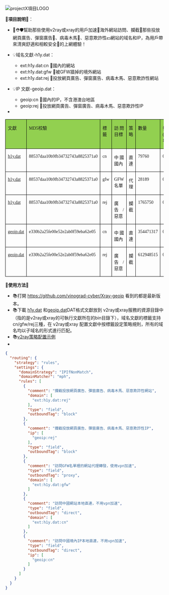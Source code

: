 
![projectX項目LOGO](https://xtls.github.io/LogoX2.png)

🌈**項目說明**🌈：
- 💚⛑️🛡️幫助那些使用v2ray或xray的用戶加速🚀海外網站訪問、攔截🚫那些投放網頁廣告、彈窗廣告🚯、病毒木馬🦠、惡意欺詐性💵網站的域名和IP，為用戶帶來清爽舒適和相較安全🍃的上網體驗！

- 💡域名文獻-h1y.dat：
  - ext:h1y.dat:cn 🚦國內的網站
  - ext:h1y.dat:gfw 🚀被GFW牆掉的境外網站
  - ext:h1y.dat:rej 🚫投放網頁廣告、彈窗廣告、病毒木馬、惡意欺詐性網站
- 💡IP 文獻-geoip.dat：
  - geoip:cn 🚦國內的IP，不含港澳台地區
  - geoip:rej 🚫投放網頁廣告、彈窗廣告、病毒木馬、惡意欺詐性IP
-
<table class="MsoTableGrid" border="1" cellspacing="0" style="border-collapse:collapse;mso-table-layout-alt:fixed;border:none;
mso-border-left-alt:0.5000pt solid windowtext;mso-border-top-alt:0.5000pt solid windowtext;mso-border-right-alt:0.5000pt solid windowtext;
mso-border-bottom-alt:0.5000pt solid windowtext;mso-border-insideh:0.5000pt solid windowtext;mso-border-insidev:0.5000pt solid windowtext;
mso-padding-alt:0.0000pt 5.4000pt 0.0000pt 5.4000pt ;"><tbody><tr style="height:16.3000pt;"><td width="91" valign="top" style="width:68.8000pt;padding:0.0000pt 5.4000pt 0.0000pt 5.4000pt ;border-left:1.0000pt solid windowtext;
mso-border-left-alt:0.5000pt solid windowtext;border-right:1.0000pt solid windowtext;mso-border-right-alt:0.5000pt solid windowtext;
border-top:1.0000pt solid windowtext;mso-border-top-alt:0.5000pt solid windowtext;border-bottom:1.0000pt solid windowtext;
mso-border-bottom-alt:0.5000pt solid windowtext;background:rgb(146,208,80);"><p class="MsoNormal" align="left" style="text-align:justify;text-justify:distribute-all-lines;"><span style="font-family:幼圆;font-size:10.5000pt;mso-font-kerning:1.0000pt;"><font face="幼圆">文獻</font></span><span style="font-family:幼圆;font-size:10.5000pt;mso-font-kerning:1.0000pt;"><o:p></o:p></span></p></td><td width="255" valign="top" style="width:191.3000pt;padding:0.0000pt 5.4000pt 0.0000pt 5.4000pt ;border-left:1.0000pt solid windowtext;
mso-border-left-alt:0.5000pt solid windowtext;border-right:1.0000pt solid windowtext;mso-border-right-alt:0.5000pt solid windowtext;
border-top:1.0000pt solid windowtext;mso-border-top-alt:0.5000pt solid windowtext;border-bottom:1.0000pt solid windowtext;
mso-border-bottom-alt:0.5000pt solid windowtext;background:rgb(146,208,80);"><p class="MsoNormal" align="left" style="text-align:justify;text-justify:distribute-all-lines;"><span style="font-family:幼圆;font-size:10.5000pt;mso-font-kerning:1.0000pt;"><font face="幼圆">MD5校驗</font></span><span style="font-family:幼圆;font-size:10.5000pt;mso-font-kerning:1.0000pt;"><o:p></o:p></span></p></td><td width="64" valign="top" style="width:48.0000pt;padding:0.0000pt 5.4000pt 0.0000pt 5.4000pt ;border-left:1.0000pt solid windowtext;
mso-border-left-alt:0.5000pt solid windowtext;border-right:1.0000pt solid windowtext;mso-border-right-alt:0.5000pt solid windowtext;
border-top:1.0000pt solid windowtext;mso-border-top-alt:0.5000pt solid windowtext;border-bottom:1.0000pt solid windowtext;
mso-border-bottom-alt:0.5000pt solid windowtext;background:rgb(146,208,80);"><p class="MsoNormal" align="left" style="text-align:justify;text-justify:distribute-all-lines;"><span style="font-family:幼圆;font-size:10.5000pt;mso-font-kerning:1.0000pt;"><font face="幼圆">標籤</font></span><span style="font-family:幼圆;font-size:10.5000pt;mso-font-kerning:1.0000pt;"><o:p></o:p></span></p></td><td width="134" valign="top" style="width:100.8500pt;padding:0.0000pt 5.4000pt 0.0000pt 5.4000pt ;border-left:1.0000pt solid windowtext;
mso-border-left-alt:0.5000pt solid windowtext;border-right:1.0000pt solid windowtext;mso-border-right-alt:0.5000pt solid windowtext;
border-top:1.0000pt solid windowtext;mso-border-top-alt:0.5000pt solid windowtext;border-bottom:1.0000pt solid windowtext;
mso-border-bottom-alt:0.5000pt solid windowtext;background:rgb(146,208,80);"><p class="MsoNormal" align="left" style="text-align:justify;text-justify:distribute-all-lines;"><span style="font-family:幼圆;font-size:10.5000pt;mso-font-kerning:1.0000pt;"><font face="幼圆">訪問目標</font></span><span style="font-family:幼圆;font-size:10.5000pt;mso-font-kerning:1.0000pt;"><o:p></o:p></span></p></td><td width="82" valign="top" style="width:61.6000pt;padding:0.0000pt 5.4000pt 0.0000pt 5.4000pt ;border-left:1.0000pt solid windowtext;
mso-border-left-alt:0.5000pt solid windowtext;border-right:1.0000pt solid windowtext;mso-border-right-alt:0.5000pt solid windowtext;
border-top:1.0000pt solid windowtext;mso-border-top-alt:0.5000pt solid windowtext;border-bottom:1.0000pt solid windowtext;
mso-border-bottom-alt:0.5000pt solid windowtext;background:rgb(146,208,80);"><p class="MsoNormal" align="left" style="text-align:justify;text-justify:distribute-all-lines;"><span style="font-family:幼圆;font-size:10.5000pt;mso-font-kerning:1.0000pt;"><font face="幼圆">策略</font></span><span style="font-family:幼圆;font-size:10.5000pt;mso-font-kerning:1.0000pt;"><o:p></o:p></span></p></td><td width="90" valign="top" style="width:68.0000pt;padding:0.0000pt 5.4000pt 0.0000pt 5.4000pt ;border-left:1.0000pt solid windowtext;
mso-border-left-alt:0.5000pt solid windowtext;border-right:1.0000pt solid windowtext;mso-border-right-alt:0.5000pt solid windowtext;
border-top:1.0000pt solid windowtext;mso-border-top-alt:0.5000pt solid windowtext;border-bottom:1.0000pt solid windowtext;
mso-border-bottom-alt:0.5000pt solid windowtext;background:rgb(146,208,80);"><p class="MsoNormal" align="left" style="text-align:justify;text-justify:distribute-all-lines;"><span style="font-family:幼圆;font-size:10.5000pt;mso-font-kerning:1.0000pt;"><font face="幼圆">數量</font></span><span style="font-family:幼圆;font-size:10.5000pt;mso-font-kerning:1.0000pt;"><o:p></o:p></span></p></td><td width="89" valign="top" style="width:67.2000pt;padding:0.0000pt 5.4000pt 0.0000pt 5.4000pt ;border-left:1.0000pt solid windowtext;
mso-border-left-alt:0.5000pt solid windowtext;border-right:1.0000pt solid windowtext;mso-border-right-alt:0.5000pt solid windowtext;
border-top:1.0000pt solid windowtext;mso-border-top-alt:0.5000pt solid windowtext;border-bottom:1.0000pt solid windowtext;
mso-border-bottom-alt:0.5000pt solid windowtext;background:rgb(146,208,80);"><p class="MsoNormal" align="left" style="text-align:justify;text-justify:distribute-all-lines;"><span style="font-family:幼圆;font-size:10.5000pt;mso-font-kerning:1.0000pt;"><font face="幼圆">發布(月/日/年)</font></span><span style="font-family:幼圆;font-size:10.5000pt;mso-font-kerning:1.0000pt;"><o:p></o:p></span></p></td></tr><tr style="height:16.3000pt;"><td width="91" valign="top" style="width:68.8000pt;padding:0.0000pt 5.4000pt 0.0000pt 5.4000pt ;border-left:1.0000pt solid windowtext;
mso-border-left-alt:0.5000pt solid windowtext;border-right:1.0000pt solid windowtext;mso-border-right-alt:0.5000pt solid windowtext;
border-top:none;mso-border-top-alt:0.5000pt solid windowtext;border-bottom:1.0000pt solid windowtext;
mso-border-bottom-alt:0.5000pt solid windowtext;"><p class="MsoNormal" style="text-align:left;"><span style="font-family:幼圆;font-size:10.5000pt;mso-font-kerning:1.0000pt;"><font face="幼圆"><a href="https://raw.githubusercontent.com/vinograd-cyber/Xray-geoip/main/h1y.dat">h1y.dat</a></font></span><span style="font-family:幼圆;font-size:10.5000pt;mso-font-kerning:1.0000pt;"><o:p></o:p></span></p></td><td width="255" valign="top" style="width:191.3000pt;padding:0.0000pt 5.4000pt 0.0000pt 5.4000pt ;border-left:1.0000pt solid windowtext;
mso-border-left-alt:0.5000pt solid windowtext;border-right:1.0000pt solid windowtext;mso-border-right-alt:0.5000pt solid windowtext;
border-top:none;mso-border-top-alt:0.5000pt solid windowtext;border-bottom:1.0000pt solid windowtext;
mso-border-bottom-alt:0.5000pt solid windowtext;"><p class="MsoNormal" align="left" style="text-align:justify;text-justify:distribute-all-lines;"><span style="font-family:幼圆;font-size:10.5000pt;mso-font-kerning:1.0000pt;"><font face="幼圆">88537daa10b9fb34732743a8825371a0</font></span><span style="font-family:幼圆;font-size:10.5000pt;mso-font-kerning:1.0000pt;"><o:p></o:p></span></p></td><td width="64" valign="top" style="width:48.0000pt;padding:0.0000pt 5.4000pt 0.0000pt 5.4000pt ;border-left:1.0000pt solid windowtext;
mso-border-left-alt:0.5000pt solid windowtext;border-right:1.0000pt solid windowtext;mso-border-right-alt:0.5000pt solid windowtext;
border-top:none;mso-border-top-alt:0.5000pt solid windowtext;border-bottom:1.0000pt solid windowtext;
mso-border-bottom-alt:0.5000pt solid windowtext;"><p class="MsoNormal" style="text-align:left;"><span style="font-family:幼圆;font-size:10.5000pt;mso-font-kerning:1.0000pt;"><font face="幼圆">cn</font></span><span style="font-family:幼圆;font-size:10.5000pt;mso-font-kerning:1.0000pt;"><o:p></o:p></span></p></td><td width="134" valign="top" style="width:100.8500pt;padding:0.0000pt 5.4000pt 0.0000pt 5.4000pt ;border-left:1.0000pt solid windowtext;
mso-border-left-alt:0.5000pt solid windowtext;border-right:1.0000pt solid windowtext;mso-border-right-alt:0.5000pt solid windowtext;
border-top:none;mso-border-top-alt:0.5000pt solid windowtext;border-bottom:1.0000pt solid windowtext;
mso-border-bottom-alt:0.5000pt solid windowtext;"><p class="MsoNormal" align="left" style="text-align:justify;text-justify:distribute-all-lines;"><span style="font-family:幼圆;font-size:10.5000pt;mso-font-kerning:1.0000pt;"><font face="幼圆">中國國內</font></span><span style="font-family:幼圆;font-size:10.5000pt;mso-font-kerning:1.0000pt;"><o:p></o:p></span></p></td><td width="82" valign="top" style="width:61.6000pt;padding:0.0000pt 5.4000pt 0.0000pt 5.4000pt ;border-left:1.0000pt solid windowtext;
mso-border-left-alt:0.5000pt solid windowtext;border-right:1.0000pt solid windowtext;mso-border-right-alt:0.5000pt solid windowtext;
border-top:none;mso-border-top-alt:0.5000pt solid windowtext;border-bottom:1.0000pt solid windowtext;
mso-border-bottom-alt:0.5000pt solid windowtext;"><p class="MsoNormal" align="right" style="text-align:right;"><span style="font-family:幼圆;font-size:10.5000pt;mso-font-kerning:1.0000pt;"><font face="幼圆">直連</font></span><span style="font-family:幼圆;font-size:10.5000pt;mso-font-kerning:1.0000pt;"><o:p></o:p></span></p></td><td width="90" valign="top" style="width:68.0000pt;padding:0.0000pt 5.4000pt 0.0000pt 5.4000pt ;border-left:1.0000pt solid windowtext;
mso-border-left-alt:0.5000pt solid windowtext;border-right:1.0000pt solid windowtext;mso-border-right-alt:0.5000pt solid windowtext;
border-top:none;mso-border-top-alt:0.5000pt solid windowtext;border-bottom:1.0000pt solid windowtext;
mso-border-bottom-alt:0.5000pt solid windowtext;"><p class="MsoNormal" align="left" style="text-align:justify;text-justify:distribute-all-lines;"><span style="font-family:幼圆;font-size:10.5000pt;mso-font-kerning:1.0000pt;"><font face="幼圆">79760</font></span><span style="font-family:幼圆;font-size:10.5000pt;mso-font-kerning:1.0000pt;"><o:p></o:p></span></p></td><td width="89" valign="top" style="width:67.2000pt;padding:0.0000pt 5.4000pt 0.0000pt 5.4000pt ;border-left:1.0000pt solid windowtext;
mso-border-left-alt:0.5000pt solid windowtext;border-right:1.0000pt solid windowtext;mso-border-right-alt:0.5000pt solid windowtext;
border-top:none;mso-border-top-alt:0.5000pt solid windowtext;border-bottom:1.0000pt solid windowtext;
mso-border-bottom-alt:0.5000pt solid windowtext;"><p class="MsoNormal" align="left" style="text-align:justify;text-justify:distribute-all-lines;"><span style="font-family:幼圆;font-size:10.5000pt;mso-font-kerning:1.0000pt;"><font face="幼圆">03/13/24</font></span><span style="font-family:幼圆;font-size:10.5000pt;mso-font-kerning:1.0000pt;"><o:p></o:p></span></p></td></tr><tr style="height:16.3000pt;"><td width="91" valign="top" style="width:68.8000pt;padding:0.0000pt 5.4000pt 0.0000pt 5.4000pt ;border-left:1.0000pt solid windowtext;
mso-border-left-alt:0.5000pt solid windowtext;border-right:1.0000pt solid windowtext;mso-border-right-alt:0.5000pt solid windowtext;
border-top:none;mso-border-top-alt:0.5000pt solid windowtext;border-bottom:1.0000pt solid windowtext;
mso-border-bottom-alt:0.5000pt solid windowtext;"><p class="MsoNormal" style="text-align:left;"><span style="font-family:幼圆;font-size:10.5000pt;mso-font-kerning:1.0000pt;"><font face="幼圆"><a href="https://raw.githubusercontent.com/vinograd-cyber/Xray-geoip/main/h1y.dat">h1y.dat</a></font></span><span style="font-family:幼圆;font-size:10.5000pt;mso-font-kerning:1.0000pt;"><o:p></o:p></span></p></td><td width="255" valign="top" style="width:191.3000pt;padding:0.0000pt 5.4000pt 0.0000pt 5.4000pt ;border-left:1.0000pt solid windowtext;
mso-border-left-alt:0.5000pt solid windowtext;border-right:1.0000pt solid windowtext;mso-border-right-alt:0.5000pt solid windowtext;
border-top:none;mso-border-top-alt:0.5000pt solid windowtext;border-bottom:1.0000pt solid windowtext;
mso-border-bottom-alt:0.5000pt solid windowtext;"><p class="MsoNormal" align="left" style="text-align:justify;text-justify:distribute-all-lines;"><span style="font-family:幼圆;font-size:10.5000pt;mso-font-kerning:1.0000pt;"><font face="幼圆">88537daa10b9fb34732743a8825371a0</font></span><span style="font-family:幼圆;font-size:10.5000pt;mso-font-kerning:1.0000pt;"><o:p></o:p></span></p></td><td width="64" valign="top" style="width:48.0000pt;padding:0.0000pt 5.4000pt 0.0000pt 5.4000pt ;border-left:1.0000pt solid windowtext;
mso-border-left-alt:0.5000pt solid windowtext;border-right:1.0000pt solid windowtext;mso-border-right-alt:0.5000pt solid windowtext;
border-top:none;mso-border-top-alt:0.5000pt solid windowtext;border-bottom:1.0000pt solid windowtext;
mso-border-bottom-alt:0.5000pt solid windowtext;"><p class="MsoNormal" style="text-align:left;"><span style="font-family:幼圆;font-size:10.5000pt;mso-font-kerning:1.0000pt;"><font face="幼圆">gfw</font></span><span style="font-family:幼圆;font-size:10.5000pt;mso-font-kerning:1.0000pt;"><o:p></o:p></span></p></td><td width="134" valign="top" style="width:100.8500pt;padding:0.0000pt 5.4000pt 0.0000pt 5.4000pt ;border-left:1.0000pt solid windowtext;
mso-border-left-alt:0.5000pt solid windowtext;border-right:1.0000pt solid windowtext;mso-border-right-alt:0.5000pt solid windowtext;
border-top:none;mso-border-top-alt:0.5000pt solid windowtext;border-bottom:1.0000pt solid windowtext;
mso-border-bottom-alt:0.5000pt solid windowtext;"><p class="MsoNormal" align="left" style="text-align:justify;text-justify:distribute-all-lines;"><span style="font-family:幼圆;font-size:10.5000pt;mso-font-kerning:1.0000pt;"><font face="幼圆">GFW名單</font></span><span style="font-family:幼圆;font-size:10.5000pt;mso-font-kerning:1.0000pt;"><o:p></o:p></span></p></td><td width="82" valign="top" style="width:61.6000pt;padding:0.0000pt 5.4000pt 0.0000pt 5.4000pt ;border-left:1.0000pt solid windowtext;
mso-border-left-alt:0.5000pt solid windowtext;border-right:1.0000pt solid windowtext;mso-border-right-alt:0.5000pt solid windowtext;
border-top:none;mso-border-top-alt:0.5000pt solid windowtext;border-bottom:1.0000pt solid windowtext;
mso-border-bottom-alt:0.5000pt solid windowtext;"><p class="MsoNormal" align="right" style="text-align:right;"><span style="font-family:幼圆;font-size:10.5000pt;mso-font-kerning:1.0000pt;"><font face="幼圆">代理</font></span><span style="font-family:幼圆;font-size:10.5000pt;mso-font-kerning:1.0000pt;"><o:p></o:p></span></p></td><td width="90" valign="top" style="width:68.0000pt;padding:0.0000pt 5.4000pt 0.0000pt 5.4000pt ;border-left:1.0000pt solid windowtext;
mso-border-left-alt:0.5000pt solid windowtext;border-right:1.0000pt solid windowtext;mso-border-right-alt:0.5000pt solid windowtext;
border-top:none;mso-border-top-alt:0.5000pt solid windowtext;border-bottom:1.0000pt solid windowtext;
mso-border-bottom-alt:0.5000pt solid windowtext;"><p class="MsoNormal" align="left" style="text-align:justify;text-justify:distribute-all-lines;"><span style="font-family:幼圆;font-size:10.5000pt;mso-font-kerning:1.0000pt;"><font face="幼圆">28189</font></span><span style="font-family:幼圆;font-size:10.5000pt;mso-font-kerning:1.0000pt;"><o:p></o:p></span></p></td><td width="89" valign="top" style="width:67.2000pt;padding:0.0000pt 5.4000pt 0.0000pt 5.4000pt ;border-left:1.0000pt solid windowtext;
mso-border-left-alt:0.5000pt solid windowtext;border-right:1.0000pt solid windowtext;mso-border-right-alt:0.5000pt solid windowtext;
border-top:none;mso-border-top-alt:0.5000pt solid windowtext;border-bottom:1.0000pt solid windowtext;
mso-border-bottom-alt:0.5000pt solid windowtext;"><p class="MsoNormal" align="left" style="text-align:justify;text-justify:distribute-all-lines;"><span style="font-family:幼圆;font-size:10.5000pt;mso-font-kerning:1.0000pt;"><font face="幼圆">03/13/24</font></span><span style="font-family:幼圆;font-size:10.5000pt;mso-font-kerning:1.0000pt;"><o:p></o:p></span></p></td></tr><tr style="height:16.3000pt;"><td width="91" valign="top" style="width:68.8000pt;padding:0.0000pt 5.4000pt 0.0000pt 5.4000pt ;border-left:1.0000pt solid windowtext;
mso-border-left-alt:0.5000pt solid windowtext;border-right:1.0000pt solid windowtext;mso-border-right-alt:0.5000pt solid windowtext;
border-top:none;mso-border-top-alt:0.5000pt solid windowtext;border-bottom:1.0000pt solid windowtext;
mso-border-bottom-alt:0.5000pt solid windowtext;"><p class="MsoNormal" style="text-align:left;"><span style="font-family:幼圆;font-size:10.5000pt;mso-font-kerning:1.0000pt;"><font face="幼圆"><a href="https://raw.githubusercontent.com/vinograd-cyber/Xray-geoip/main/h1y.dat">h1y.dat</a></font></span><span style="font-family:幼圆;font-size:10.5000pt;mso-font-kerning:1.0000pt;"><o:p></o:p></span></p></td><td width="255" valign="top" style="width:191.3000pt;padding:0.0000pt 5.4000pt 0.0000pt 5.4000pt ;border-left:1.0000pt solid windowtext;
mso-border-left-alt:0.5000pt solid windowtext;border-right:1.0000pt solid windowtext;mso-border-right-alt:0.5000pt solid windowtext;
border-top:none;mso-border-top-alt:0.5000pt solid windowtext;border-bottom:1.0000pt solid windowtext;
mso-border-bottom-alt:0.5000pt solid windowtext;"><p class="MsoNormal" align="left" style="text-align:justify;text-justify:distribute-all-lines;"><span style="font-family:幼圆;font-size:10.5000pt;mso-font-kerning:1.0000pt;"><font face="幼圆">88537daa10b9fb34732743a8825371a0</font></span><span style="font-family:幼圆;font-size:10.5000pt;mso-font-kerning:1.0000pt;"><o:p></o:p></span></p></td><td width="64" valign="top" style="width:48.0000pt;padding:0.0000pt 5.4000pt 0.0000pt 5.4000pt ;border-left:1.0000pt solid windowtext;
mso-border-left-alt:0.5000pt solid windowtext;border-right:1.0000pt solid windowtext;mso-border-right-alt:0.5000pt solid windowtext;
border-top:none;mso-border-top-alt:0.5000pt solid windowtext;border-bottom:1.0000pt solid windowtext;
mso-border-bottom-alt:0.5000pt solid windowtext;"><p class="MsoNormal" style="text-align:left;"><span style="font-family:幼圆;font-size:10.5000pt;mso-font-kerning:1.0000pt;"><font face="幼圆">rej</font></span><span style="font-family:幼圆;font-size:10.5000pt;mso-font-kerning:1.0000pt;"><o:p></o:p></span></p></td><td width="134" valign="top" style="width:100.8500pt;padding:0.0000pt 5.4000pt 0.0000pt 5.4000pt ;border-left:1.0000pt solid windowtext;
mso-border-left-alt:0.5000pt solid windowtext;border-right:1.0000pt solid windowtext;mso-border-right-alt:0.5000pt solid windowtext;
border-top:none;mso-border-top-alt:0.5000pt solid windowtext;border-bottom:1.0000pt solid windowtext;
mso-border-bottom-alt:0.5000pt solid windowtext;"><p class="MsoNormal" align="left" style="text-align:justify;text-justify:distribute-all-lines;"><span style="font-family:幼圆;font-size:10.5000pt;mso-font-kerning:1.0000pt;"><font face="幼圆">廣告</font><font face="幼圆">/惡意</font></span><span style="font-family:幼圆;font-size:10.5000pt;mso-font-kerning:1.0000pt;"><o:p></o:p></span></p></td><td width="82" valign="top" style="width:61.6000pt;padding:0.0000pt 5.4000pt 0.0000pt 5.4000pt ;border-left:1.0000pt solid windowtext;
mso-border-left-alt:0.5000pt solid windowtext;border-right:1.0000pt solid windowtext;mso-border-right-alt:0.5000pt solid windowtext;
border-top:none;mso-border-top-alt:0.5000pt solid windowtext;border-bottom:1.0000pt solid windowtext;
mso-border-bottom-alt:0.5000pt solid windowtext;"><p class="MsoNormal" align="right" style="text-align:right;"><span style="font-family:幼圆;font-size:10.5000pt;mso-font-kerning:1.0000pt;"><font face="幼圆">攔截</font></span><span style="font-family:幼圆;font-size:10.5000pt;mso-font-kerning:1.0000pt;"><o:p></o:p></span></p></td><td width="90" valign="top" style="width:68.0000pt;padding:0.0000pt 5.4000pt 0.0000pt 5.4000pt ;border-left:1.0000pt solid windowtext;
mso-border-left-alt:0.5000pt solid windowtext;border-right:1.0000pt solid windowtext;mso-border-right-alt:0.5000pt solid windowtext;
border-top:none;mso-border-top-alt:0.5000pt solid windowtext;border-bottom:1.0000pt solid windowtext;
mso-border-bottom-alt:0.5000pt solid windowtext;"><p class="MsoNormal" align="left" style="text-align:justify;text-justify:distribute-all-lines;"><span style="font-family:幼圆;font-size:10.5000pt;mso-font-kerning:1.0000pt;"><font face="幼圆">1765750</font></span><span style="font-family:幼圆;font-size:10.5000pt;mso-font-kerning:1.0000pt;"><o:p></o:p></span></p></td><td width="89" valign="top" style="width:67.2000pt;padding:0.0000pt 5.4000pt 0.0000pt 5.4000pt ;border-left:1.0000pt solid windowtext;
mso-border-left-alt:0.5000pt solid windowtext;border-right:1.0000pt solid windowtext;mso-border-right-alt:0.5000pt solid windowtext;
border-top:none;mso-border-top-alt:0.5000pt solid windowtext;border-bottom:1.0000pt solid windowtext;
mso-border-bottom-alt:0.5000pt solid windowtext;"><p class="MsoNormal" align="left" style="text-align:justify;text-justify:distribute-all-lines;"><span style="font-family:幼圆;font-size:10.5000pt;mso-font-kerning:1.0000pt;"><font face="幼圆">03/13/24</font></span><span style="font-family:幼圆;font-size:10.5000pt;mso-font-kerning:1.0000pt;"><o:p></o:p></span></p></td></tr><tr style="height:16.3000pt;"><td width="91" valign="top" style="width:68.8000pt;padding:0.0000pt 5.4000pt 0.0000pt 5.4000pt ;border-left:1.0000pt solid windowtext;
mso-border-left-alt:0.5000pt solid windowtext;border-right:1.0000pt solid windowtext;mso-border-right-alt:0.5000pt solid windowtext;
border-top:none;mso-border-top-alt:0.5000pt solid windowtext;border-bottom:1.0000pt solid windowtext;
mso-border-bottom-alt:0.5000pt solid windowtext;"><p class="MsoNormal" style="text-align:left;"><span style="font-family:幼圆;font-size:10.5000pt;mso-font-kerning:1.0000pt;"><font face="幼圆"><a href="https://raw.githubusercontent.com/vinograd-cyber/Xray-geoip/main/geoip.dat">geoip.dat</a></font></span><span style="font-family:幼圆;font-size:10.5000pt;mso-font-kerning:1.0000pt;"><o:p></o:p></span></p></td><td width="255" valign="top" style="width:191.3000pt;padding:0.0000pt 5.4000pt 0.0000pt 5.4000pt ;border-left:1.0000pt solid windowtext;
mso-border-left-alt:0.5000pt solid windowtext;border-right:1.0000pt solid windowtext;mso-border-right-alt:0.5000pt solid windowtext;
border-top:none;mso-border-top-alt:0.5000pt solid windowtext;border-bottom:1.0000pt solid windowtext;
mso-border-bottom-alt:0.5000pt solid windowtext;"><p class="MsoNormal" align="left" style="text-align:justify;text-justify:distribute-all-lines;"><span style="font-family:幼圆;font-size:10.5000pt;mso-font-kerning:1.0000pt;"><font face="幼圆">e330b2a25fe00e52e2ab0f59eba62e05</font></span><span style="font-family:幼圆;font-size:10.5000pt;mso-font-kerning:1.0000pt;"><o:p></o:p></span></p></td><td width="64" valign="top" style="width:48.0000pt;padding:0.0000pt 5.4000pt 0.0000pt 5.4000pt ;border-left:1.0000pt solid windowtext;
mso-border-left-alt:0.5000pt solid windowtext;border-right:1.0000pt solid windowtext;mso-border-right-alt:0.5000pt solid windowtext;
border-top:none;mso-border-top-alt:0.5000pt solid windowtext;border-bottom:1.0000pt solid windowtext;
mso-border-bottom-alt:0.5000pt solid windowtext;"><p class="MsoNormal" style="text-align:left;"><span style="font-family:幼圆;font-size:10.5000pt;mso-font-kerning:1.0000pt;"><font face="幼圆">cn</font></span><span style="font-family:幼圆;font-size:10.5000pt;mso-font-kerning:1.0000pt;"><o:p></o:p></span></p></td><td width="134" valign="top" style="width:100.8500pt;padding:0.0000pt 5.4000pt 0.0000pt 5.4000pt ;border-left:1.0000pt solid windowtext;
mso-border-left-alt:0.5000pt solid windowtext;border-right:1.0000pt solid windowtext;mso-border-right-alt:0.5000pt solid windowtext;
border-top:none;mso-border-top-alt:0.5000pt solid windowtext;border-bottom:1.0000pt solid windowtext;
mso-border-bottom-alt:0.5000pt solid windowtext;"><p class="MsoNormal" align="left" style="text-align:justify;text-justify:distribute-all-lines;"><span style="font-family:幼圆;font-size:10.5000pt;mso-font-kerning:1.0000pt;"><font face="幼圆">中國國內</font></span><span style="font-family:幼圆;font-size:10.5000pt;mso-font-kerning:1.0000pt;"><o:p></o:p></span></p></td><td width="82" valign="top" style="width:61.6000pt;padding:0.0000pt 5.4000pt 0.0000pt 5.4000pt ;border-left:1.0000pt solid windowtext;
mso-border-left-alt:0.5000pt solid windowtext;border-right:1.0000pt solid windowtext;mso-border-right-alt:0.5000pt solid windowtext;
border-top:none;mso-border-top-alt:0.5000pt solid windowtext;border-bottom:1.0000pt solid windowtext;
mso-border-bottom-alt:0.5000pt solid windowtext;"><p class="MsoNormal" align="right" style="text-align:right;"><span style="font-family:幼圆;font-size:10.5000pt;mso-font-kerning:1.0000pt;"><font face="幼圆">直連</font></span><span style="font-family:幼圆;font-size:10.5000pt;mso-font-kerning:1.0000pt;"><o:p></o:p></span></p></td><td width="90" valign="top" style="width:68.0000pt;padding:0.0000pt 5.4000pt 0.0000pt 5.4000pt ;border-left:1.0000pt solid windowtext;
mso-border-left-alt:0.5000pt solid windowtext;border-right:1.0000pt solid windowtext;mso-border-right-alt:0.5000pt solid windowtext;
border-top:none;mso-border-top-alt:0.5000pt solid windowtext;border-bottom:1.0000pt solid windowtext;
mso-border-bottom-alt:0.5000pt solid windowtext;"><p class="MsoNormal" align="left" style="text-align:justify;text-justify:distribute-all-lines;"><span style="font-family:幼圆;font-size:10.5000pt;mso-font-kerning:1.0000pt;"><font face="幼圆">354471317</font></span><span style="font-family:幼圆;font-size:10.5000pt;mso-font-kerning:1.0000pt;"><o:p></o:p></span></p></td><td width="89" valign="top" style="width:67.2000pt;padding:0.0000pt 5.4000pt 0.0000pt 5.4000pt ;border-left:1.0000pt solid windowtext;
mso-border-left-alt:0.5000pt solid windowtext;border-right:1.0000pt solid windowtext;mso-border-right-alt:0.5000pt solid windowtext;
border-top:none;mso-border-top-alt:0.5000pt solid windowtext;border-bottom:1.0000pt solid windowtext;
mso-border-bottom-alt:0.5000pt solid windowtext;"><p class="MsoNormal" align="left" style="text-align:justify;text-justify:distribute-all-lines;"><span style="font-family:幼圆;font-size:10.5000pt;mso-font-kerning:1.0000pt;"><font face="幼圆">03/13/24</font></span><span style="font-family:幼圆;font-size:10.5000pt;mso-font-kerning:1.0000pt;"><o:p></o:p></span></p></td></tr><tr style="height:16.8500pt;"><td width="91" valign="top" style="width:68.8000pt;padding:0.0000pt 5.4000pt 0.0000pt 5.4000pt ;border-left:1.0000pt solid windowtext;
mso-border-left-alt:0.5000pt solid windowtext;border-right:1.0000pt solid windowtext;mso-border-right-alt:0.5000pt solid windowtext;
border-top:none;mso-border-top-alt:0.5000pt solid windowtext;border-bottom:1.0000pt solid windowtext;
mso-border-bottom-alt:0.5000pt solid windowtext;"><p class="MsoNormal" style="text-align:left;"><span style="font-family:幼圆;font-size:10.5000pt;mso-font-kerning:1.0000pt;"><font face="幼圆"><a href="https://raw.githubusercontent.com/vinograd-cyber/Xray-geoip/main/geoip.dat">geoip.dat</a></font></span><span style="font-family:幼圆;font-size:10.5000pt;mso-font-kerning:1.0000pt;"><o:p></o:p></span></p></td><td width="255" valign="top" style="width:191.3000pt;padding:0.0000pt 5.4000pt 0.0000pt 5.4000pt ;border-left:1.0000pt solid windowtext;
mso-border-left-alt:0.5000pt solid windowtext;border-right:1.0000pt solid windowtext;mso-border-right-alt:0.5000pt solid windowtext;
border-top:none;mso-border-top-alt:0.5000pt solid windowtext;border-bottom:1.0000pt solid windowtext;
mso-border-bottom-alt:0.5000pt solid windowtext;"><p class="MsoNormal" align="left" style="text-align:justify;text-justify:distribute-all-lines;"><span style="font-family:幼圆;font-size:10.5000pt;mso-font-kerning:1.0000pt;"><font face="幼圆">e330b2a25fe00e52e2ab0f59eba62e05</font></span><span style="font-family:幼圆;font-size:10.5000pt;mso-font-kerning:1.0000pt;"><o:p></o:p></span></p></td><td width="64" valign="top" style="width:48.0000pt;padding:0.0000pt 5.4000pt 0.0000pt 5.4000pt ;border-left:1.0000pt solid windowtext;
mso-border-left-alt:0.5000pt solid windowtext;border-right:1.0000pt solid windowtext;mso-border-right-alt:0.5000pt solid windowtext;
border-top:none;mso-border-top-alt:0.5000pt solid windowtext;border-bottom:1.0000pt solid windowtext;
mso-border-bottom-alt:0.5000pt solid windowtext;"><p class="MsoNormal" style="text-align:left;"><span style="font-family:幼圆;font-size:10.5000pt;mso-font-kerning:1.0000pt;"><font face="幼圆">rej</font></span><span style="font-family:幼圆;font-size:10.5000pt;mso-font-kerning:1.0000pt;"><o:p></o:p></span></p></td><td width="134" valign="top" style="width:100.8500pt;padding:0.0000pt 5.4000pt 0.0000pt 5.4000pt ;border-left:1.0000pt solid windowtext;
mso-border-left-alt:0.5000pt solid windowtext;border-right:1.0000pt solid windowtext;mso-border-right-alt:0.5000pt solid windowtext;
border-top:none;mso-border-top-alt:0.5000pt solid windowtext;border-bottom:1.0000pt solid windowtext;
mso-border-bottom-alt:0.5000pt solid windowtext;"><p class="MsoNormal" align="left" style="text-align:justify;text-justify:distribute-all-lines;"><span style="font-family:幼圆;font-size:10.5000pt;mso-font-kerning:1.0000pt;"><font face="幼圆">廣告</font><font face="幼圆">/惡意</font></span><span style="font-family:幼圆;font-size:10.5000pt;mso-font-kerning:1.0000pt;"><o:p></o:p></span></p></td><td width="82" valign="top" style="width:61.6000pt;padding:0.0000pt 5.4000pt 0.0000pt 5.4000pt ;border-left:1.0000pt solid windowtext;
mso-border-left-alt:0.5000pt solid windowtext;border-right:1.0000pt solid windowtext;mso-border-right-alt:0.5000pt solid windowtext;
border-top:none;mso-border-top-alt:0.5000pt solid windowtext;border-bottom:1.0000pt solid windowtext;
mso-border-bottom-alt:0.5000pt solid windowtext;"><p class="MsoNormal" align="right" style="text-align:right;"><span style="font-family:幼圆;font-size:10.5000pt;mso-font-kerning:1.0000pt;"><font face="幼圆">攔截</font></span><span style="font-family:幼圆;font-size:10.5000pt;mso-font-kerning:1.0000pt;"><o:p></o:p></span></p></td><td width="90" valign="top" style="width:68.0000pt;padding:0.0000pt 5.4000pt 0.0000pt 5.4000pt ;border-left:1.0000pt solid windowtext;
mso-border-left-alt:0.5000pt solid windowtext;border-right:1.0000pt solid windowtext;mso-border-right-alt:0.5000pt solid windowtext;
border-top:none;mso-border-top-alt:0.5000pt solid windowtext;border-bottom:1.0000pt solid windowtext;
mso-border-bottom-alt:0.5000pt solid windowtext;"><p class="MsoNormal" align="left" style="text-align:justify;text-justify:distribute-all-lines;"><span style="font-family:幼圆;font-size:10.5000pt;mso-font-kerning:1.0000pt;"><font face="幼圆">612948515</font></span><span style="font-family:幼圆;font-size:10.5000pt;mso-font-kerning:1.0000pt;"><o:p></o:p></span></p></td><td width="89" valign="top" style="width:67.2000pt;padding:0.0000pt 5.4000pt 0.0000pt 5.4000pt ;border-left:1.0000pt solid windowtext;
mso-border-left-alt:0.5000pt solid windowtext;border-right:1.0000pt solid windowtext;mso-border-right-alt:0.5000pt solid windowtext;
border-top:none;mso-border-top-alt:0.5000pt solid windowtext;border-bottom:1.0000pt solid windowtext;
mso-border-bottom-alt:0.5000pt solid windowtext;"><p class="MsoNormal" align="left" style="text-align:justify;text-justify:distribute-all-lines;"><span style="font-family:幼圆;font-size:10.5000pt;mso-font-kerning:1.0000pt;"><font face="幼圆">03/13/24</font></span><span style="font-family:幼圆;font-size:10.5000pt;mso-font-kerning:1.0000pt;"><o:p></o:p></span></p></td></tr></tbody></table>

🌈**使用方法**🌈
- 📚打開 https://github.com/vinograd-cyber/Xray-geoip 看到的都是最新版本。
- 📚下載 [h1y.dat](https://raw.githubusercontent.com/vinograd-cyber/Xray-geoip/main/geoip.dat) 和[geoip.dat](https://raw.githubusercontent.com/vinograd-cyber/Xray-geoip/main/geoip.dat)DAT格式文獻放到 v2ray或xray服務的資源目錄中（指的是v2ray或xray的可執行文獻所在的bin目錄下），域名文獻的標籤支持cn/gfw/rej三種，在 v2ray或xray 配置文獻中按標籤設定策略規則，所有的域名均以子域名的形式進行匹配。
- 📚[v2ray策略配置示例](https://github.com/vinograd-cyber/Xray-geoip/blob/main/routing.json)
-
```json
{
  "routing": {
    "strategy": "rules",
    "settings": {
      "domainStrategy": "IPIfNonMatch",
      "domainMatcher": "mph",
      "rules": [
        {
          "comment": "攔截投放網頁廣告、彈窗廣告、病毒木馬、惡意欺詐性網站",
          "domain": [
            "ext:h1y.dat:rej"
          ],
          "type": "field",
          "outboundTag": "block"
        },
        {
          "comment": "攔截投放網頁廣告、彈窗廣告、病毒木馬、惡意欺詐性IP",
          "ip": [
            "geoip:rej"
          ],
          "type": "field",
          "outboundTag": "block"
        },
        {
          "comment": "訪問GFW名單裡的網站代理轉發，使用vpn加速",
          "type": "field",
          "outboundTag": "proxy",
          "domain": [
            "ext:h1y.dat:gfw"
          ]
        },
        {
          "comment": "訪問中國網站本地直連，不用vpn加速",
          "type": "field",
          "outboundTag": "direct",
          "domain": [
            "ext:h1y.dat:cn"
          ]
        },
        {
          "comment": "訪問中國境內IP本地直連，不用vpn加速",
          "type": "field",
          "outboundTag": "direct",
          "ip": [
            "geoip:cn"
          ]
        }
      ]
    }
  }
}
```
